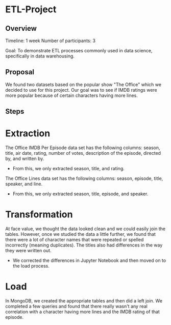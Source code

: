 # ETL-Project

## Overview
Timeline: 1 week
Number of participants: 3

Goal: To demonstrate ETL processes commonly used in data science, specifically in data warehousing.

## Proposal

We found two datasets based on the popular show "The Office" which we decided to use for this project. Our goal was to see if IMDB ratings were more popular because of certain characters having more lines.

## Steps
# Extraction
The Office IMDB Per Episode data set has the following columns: season, title, air date, rating, number of votes, description of the episode, directed by, and written by.
* From this, we only extracted season, title, and rating.

The Office Lines data set has the following columns: season, episode, title, speaker, and line.
* From this, we only extracted season, title, episode, and speaker.

# Transformation
At face value, we thought the data looked clean and we could easily join the tables. However, once we studied the data a little further, we found that there were a lot of character names that were repeated or spelled incorrectly (meaning duplicates). The titles also had differences in the way they were written out.
* We corrected the differences in Jupyter Notebook and then moved on to the load process.

# Load
In MongoDB, we created the appropriate tables and then did a left join. We completed a few queries and found that there really wasn't any real correlation with a character having more lines and the IMDB rating of that episode.
